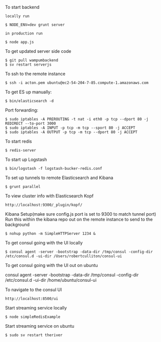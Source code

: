 To start backend

    locally run

    $ NODE_ENV=dev grunt server

    in production run

    $ node app.js

To get updated server side code

    $ git pull wampumbackend
	$ sv restart serverjs

To ssh to the remote instance 

	$ ssh -i acton.pem ubuntu@ec2-54-204-7-85.compute-1.amazonaws.com

To get ES up manually:

    $ bin/elasticsearch -d

Port forwarding:

    $ sudo iptables -A PREROUTING -t nat -i eth0 -p tcp --dport 80 -j REDIRECT --to-port 3000
    $ sudo iptables -A INPUT -p tcp -m tcp --sport 80 -j ACCEPT
    $ sudo iptables -A OUTPUT -p tcp -m tcp --dport 80 -j ACCEPT

To start redis

    $ redis-server

To start up Logstash

    $ bin/logstash -f logstash-bucker-redis.conf

To set up tunnels to remote Elasticsearch and Kibana

    $ grunt parallel

To view cluster info with Elasticsearch Kopf

    http://localhost:9300/_plugin/kopf/

Kibana Setup(make sure config.js port is set to 9300 to match tunnel port)
Run this within the kibana repo out on the remote instance to send to the background

    $ nohup python -m SimpleHTTPServer 1234 &

To get consul going with the UI locally

    $ consul agent -server -bootstrap -data-dir /tmp/consul -config-dir /etc/consul.d -ui-dir /Users/robertculliton/consul-ui

To get consul going with the UI out on ubuntu

consul agent -server -bootstrap -data-dir /tmp/consul -config-dir /etc/consul.d -ui-dir /home/ubuntu/consul-ui

To navigate to the consul UI

    http://localhost:8500/ui


Start streaming service locally

    $ node simpleRedisExample

Start streaming service on ubuntu

    $ sudo sv restart theriver
